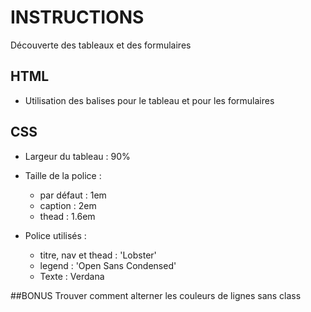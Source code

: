 # INSTRUCTIONS
Découverte des tableaux et des formulaires

## HTML
- Utilisation des balises pour le tableau et pour les formulaires

## CSS
- Largeur du tableau : 90%
- Taille de la police :
    - par défaut : 1em
    - caption : 2em
    - thead : 1.6em

- Police utilisés :
    - titre, nav et thead : 'Lobster'
    - legend : 'Open Sans Condensed'
    - Texte : Verdana

##BONUS
Trouver comment alterner les couleurs de lignes sans class
